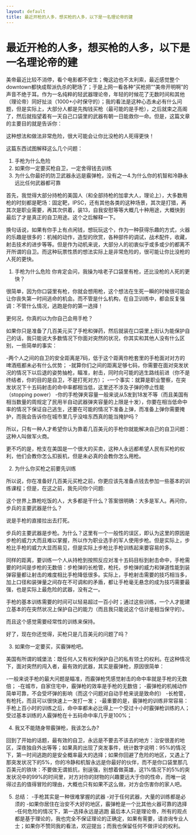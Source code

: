 ```yaml
---
layout: default
title: 最近开枪的人多，想买枪的人多，以下是一名理论帝的建
---
```


# 最近开枪的人多，想买枪的人多，以下是一名理论帝的建

美帝最近比较不消停，看个电影都不安生；俺这边也不太利索，最近感觉整个downtown都快成帮派仇杀的靶场了；于是上网一看各种“买枪把”“美帝开明啊”的声音不绝于耳。作为一名纯粹的轻武器理论帝，年轻的时候花了无数时间和其他（理论帝）同好扯淡（1000+小时保守的）；我的看法是这种心态未必有什么问题，但是实际上，大部分人都是先掏钱买枪（最可能的是手枪），之后就束之高阁了，然后就指望着有一天自己口袋里的武器有朝一日能救你一命。但是，这篇文章的主要目的就是告诉你：

这种想法和做法非常危险，很大可能会让你比没枪的人死得更快！


这篇东西试图解释这么几个问题：
1. 手枪为什么危险
2. 如果你一定要买枪自卫，一定舍得钱去训练
3. 为什么你最好的防卫武器永远是霰弹枪，没有之一4.为什么你的机智和冷静永远比任何武器都可靠


首先，我觉得大部分持枪的美国人（和全部持枪的加拿大人，理论上），大多数用枪的时刻都是靶场：固定靶，IPSC，还有其他各类的这种场景，其次是打猎，再其次是职业需要，再其次供着，装13，自我安慰等等大概几十种用途，大概快到最后了才是真正的自卫用途。这个之后解释一下。

换句话说，如果有你手上有点闲钱，想玩玩这个，作为一种获得乐趣的方式，火器的乐趣是很多的：机械的动作，造型的欣赏，各种部件的调试，战术配件，收藏，射击技术的进步等等。但是作为动机来说，大部分人的初衷似乎或多或少的都离不开所谓的自卫。而这种玩票性质的想法实际上是非常危险的，很可能让你比没枪的人死的更快。

1. 手枪为什么危险
你肯定会问，我操为啥老子口袋里有枪，还比没枪的人死的更快？

很简单，因为你口袋里有枪，你就会想用枪，这个想法在生死一瞬的时候很可能会让你丧失第一时间逃命的机会。而不管是什么机构，在自卫训练中，都会反复强调：不管什么情况，逃跑是你的第一选择！

更何况，你真的以为你自己会用手枪？

如果你只是准备了几百美元买了手枪和弹药，然后就装在口袋里上街认为能保护自己的话，我只能说大多数情况下你面对突然的状况，你其实和其他人没有什么区别，一些简单的事实：

-两个人之间的自卫的安全距离是7码，低于这个距离你枪套里的手枪面对对方的啤酒瓶都未必有什么优势；
-就算你们之间的距离足够七码，你需要在面对突发状况的情况下以后退的姿势抽枪，瞄准，射击，同时向可能的逃生路线前进（你不是终结者，你的目的是自卫，不是打死对方）；
-一个事实：就算是职业警察，在突发状况下十五码射击的命中率都相当低，这里还不涉及子弹的停止性能（stopping power）
-你的手枪弹夹容量一般来说从5发到18发不等（而且美国有相当数量的周规定了民用半自动武器弹夹容量的上限是十发），你要在相当低命中率的情况下保证自己逃生，还要在可能的情况下准备上弹，而准备上弹你需要掩护，而我会告诉你在城市里几乎没啥东西真的能当掩护吗？

所以，只有一种人才希望你认为靠着几百美元的手枪你就能解决自己的自卫问题：这种人叫做军火商。

更不巧的是，枪支在美国是一个很大的买卖，这种人永远都希望人民有买枪的权利，他们会教你怎么扣扳机，但是未必真的会教你怎么用枪。


2. 为什么你买枪之前要先训练

所以说，你在准备好几百美元买枪之前，你更应该先准备点钱去参加一些基本的训练课程；但是，在这之前，我先问你个问题:

这个世界上靠枪吃饭的人，大多都是干什么？答案很明确：大多是军人。再问你，步兵的主要武器是什么？

说是手枪的直接拉出去打死。

步兵的主要武器是步枪。为什么？这里有一个一般性的误区，即认为这里的原因是步枪的威力大而且难以掌握，所以作为职业选手的军人使用步枪。但是实际上，步枪比手枪的威力大显而易见，但是实际上步枪比手枪训练起来要容易的多。

同样的距离，要训练一个人从持枪到按照反应对准十五码目标到射击命中，手枪需要的时间是步枪的无数倍：步枪弹的长枪管，枪托，步枪弹的威力和弹道性能到装弹容量都让射击的难度相比手枪降低很多。实际上，手枪射击需要的技巧相当多，加上口径和装弹量之间存在不可调和的矛盾，都让手枪毫无悬念的成为技巧需要最强，也是实际上最危险的武器，没有之一。

手枪的基本训练需要的时间可以轻易超过一百小时；通过这些训练，一个人才能建立基本的在突然状况上保护自己的能力（而且我只能说这个估计是相当保守的）。

而且这个感觉需要经常性的训练来保持。

好了，现在你还觉得，买枪只是几百美元的问题了吗？


3. 如果你一定要买，买霰弹枪吧。

美国有所谓的城堡法：既任何人又有权利保护自己的私有领土的权利。在这种情况下，面对突然的闯入者，最有效的武器，其实是霰弹枪，原因很简单：

-一般来说手枪的最大问题是瞄准，而霰弹枪凭感觉射击的命中率就是手枪的无数倍；
-在城市，自家住宅中，霰弹枪的效率是手枪的无数倍；
-霰弹枪的机械动作简单可靠，不会受坏弹的影响（而这个问题对自动手枪来说是致命的）
-长枪管，有枪托，而且可以很快速上一发打一发；
-最重要的是，霰弹枪的训练非常容易：手枪上百小时的训练之后，命中率都未必比得上一个受过十小时霰弹枪训练的人；受过基本训练的人霰弹枪在十五码命中率几乎是100%；


4. 我又不能随身带霰弹枪，我该怎么办?

回到了开始的话题，最有效的自卫，永远是不要去不该去的地方：治安很差的地区，深夜独自外出等等；如果真的出现了突发事件，统计数字说明：95%的情况下，第一时间逃跑的是安全概率最大的选择；如果你回避了危险的地区，又遇上了那突发状况下的5%，你的冷静和机智永远是你最好的伙伴，而不是你口袋里那几百美元的铁块：不要做无谓抵抗，别逞强，别想着做英雄，这1%情况下的5%的突发状况中的99%的时间里，对方对你的财物的兴趣要远大于你的性命，而唯一说得过去的值得冒险的理由，大概也只有如果不这么做，对方会伤害你的家人吧。


5. 总结：
-手枪其实是一种很难掌握的武器
-对于任何武器，大量的训练都是必须的
-如果你居住在治安不大好的地区，霰弹枪是一个比其他火器可靠的选择
-任何危险的情况下，第一选择永远是逃跑 最后本人只是理论帝，所有的观点都是基于理论的，我也完全不保证理论的正确定，如果有需要，请咨询专业人士；如果你不赞同我的看法，欢迎提出；而我也保留任何不做评论的权利。